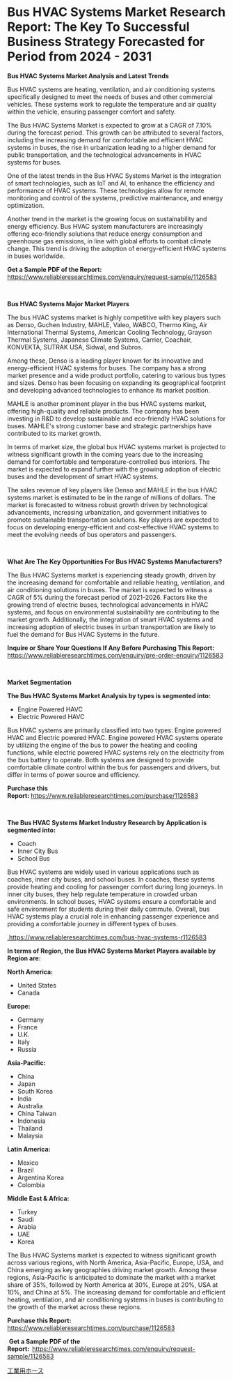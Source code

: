<p><h1>Bus HVAC Systems Market Research Report: The Key To Successful Business Strategy Forecasted for Period from 2024 - 2031</h1></p><p><strong>Bus HVAC Systems Market Analysis and Latest Trends</strong></p>
<p><p>Bus HVAC systems are heating, ventilation, and air conditioning systems specifically designed to meet the needs of buses and other commercial vehicles. These systems work to regulate the temperature and air quality within the vehicle, ensuring passenger comfort and safety.</p><p>The Bus HVAC Systems Market is expected to grow at a CAGR of 7.10% during the forecast period. This growth can be attributed to several factors, including the increasing demand for comfortable and efficient HVAC systems in buses, the rise in urbanization leading to a higher demand for public transportation, and the technological advancements in HVAC systems for buses.</p><p>One of the latest trends in the Bus HVAC Systems Market is the integration of smart technologies, such as IoT and AI, to enhance the efficiency and performance of HVAC systems. These technologies allow for remote monitoring and control of the systems, predictive maintenance, and energy optimization.</p><p>Another trend in the market is the growing focus on sustainability and energy efficiency. Bus HVAC system manufacturers are increasingly offering eco-friendly solutions that reduce energy consumption and greenhouse gas emissions, in line with global efforts to combat climate change. This trend is driving the adoption of energy-efficient HVAC systems in buses worldwide.</p></p>
<p><strong>Get a Sample PDF of the Report:&nbsp;</strong> <a href="https://www.reliableresearchtimes.com/enquiry/request-sample/1126583">https://www.reliableresearchtimes.com/enquiry/request-sample/1126583</a></p>
<p>&nbsp;</p>
<p><strong>Bus HVAC Systems Major Market Players</strong></p>
<p><p>The bus HVAC systems market is highly competitive with key players such as Denso, Guchen Industry, MAHLE, Valeo, WABCO, Thermo King, Air International Thermal Systems, American Cooling Technology, Grayson Thermal Systems, Japanese Climate Systems, Carrier, Coachair, KONVEKTA, SUTRAK USA, Sidwal, and Subros. </p><p>Among these, Denso is a leading player known for its innovative and energy-efficient HVAC systems for buses. The company has a strong market presence and a wide product portfolio, catering to various bus types and sizes. Denso has been focusing on expanding its geographical footprint and developing advanced technologies to enhance its market position.</p><p>MAHLE is another prominent player in the bus HVAC systems market, offering high-quality and reliable products. The company has been investing in R&D to develop sustainable and eco-friendly HVAC solutions for buses. MAHLE's strong customer base and strategic partnerships have contributed to its market growth.</p><p>In terms of market size, the global bus HVAC systems market is projected to witness significant growth in the coming years due to the increasing demand for comfortable and temperature-controlled bus interiors. The market is expected to expand further with the growing adoption of electric buses and the development of smart HVAC systems.</p><p>The sales revenue of key players like Denso and MAHLE in the bus HVAC systems market is estimated to be in the range of millions of dollars. The market is forecasted to witness robust growth driven by technological advancements, increasing urbanization, and government initiatives to promote sustainable transportation solutions. Key players are expected to focus on developing energy-efficient and cost-effective HVAC systems to meet the evolving needs of bus operators and passengers.</p></p>
<p>&nbsp;</p>
<p><strong>What Are The Key Opportunities For Bus HVAC Systems Manufacturers?</strong></p>
<p><p>The Bus HVAC Systems market is experiencing steady growth, driven by the increasing demand for comfortable and reliable heating, ventilation, and air conditioning solutions in buses. The market is expected to witness a CAGR of 5% during the forecast period of 2021-2026. Factors like the growing trend of electric buses, technological advancements in HVAC systems, and focus on environmental sustainability are contributing to the market growth. Additionally, the integration of smart HVAC systems and increasing adoption of electric buses in urban transportation are likely to fuel the demand for Bus HVAC Systems in the future.</p></p>
<p><strong>Inquire or Share Your Questions If Any Before Purchasing This Report:</strong> <a href="https://www.reliableresearchtimes.com/enquiry/pre-order-enquiry/1126583">https://www.reliableresearchtimes.com/enquiry/pre-order-enquiry/1126583</a></p>
<p>&nbsp;</p>
<p><strong>Market Segmentation</strong></p>
<p><strong>The Bus HVAC Systems Market Analysis by types is segmented into:</strong></p>
<p><ul><li>Engine Powered HAVC</li><li>Electric Powered HAVC</li></ul></p>
<p><p>Bus HVAC systems are primarily classified into two types: Engine powered HVAC and Electric powered HVAC. Engine powered HVAC systems operate by utilizing the engine of the bus to power the heating and cooling functions, while electric powered HVAC systems rely on the electricity from the bus battery to operate. Both systems are designed to provide comfortable climate control within the bus for passengers and drivers, but differ in terms of power source and efficiency.</p></p>
<p><strong>Purchase this Report:&nbsp;</strong><a href="https://www.reliableresearchtimes.com/purchase/1126583">https://www.reliableresearchtimes.com/purchase/1126583</a></p>
<p>&nbsp;</p>
<p><strong>The Bus HVAC Systems Market Industry Research by Application is segmented into:</strong></p>
<p><ul><li>Coach</li><li>Inner City Bus</li><li>School Bus</li></ul></p>
<p><p>Bus HVAC systems are widely used in various applications such as coaches, inner city buses, and school buses. In coaches, these systems provide heating and cooling for passenger comfort during long journeys. In inner city buses, they help regulate temperature in crowded urban environments. In school buses, HVAC systems ensure a comfortable and safe environment for students during their daily commute. Overall, bus HVAC systems play a crucial role in enhancing passenger experience and providing a comfortable journey in different types of buses.</p></p>
<p><a href="https://www.reliableresearchtimes.com/bus-hvac-systems-r1126583">&nbsp;https://www.reliableresearchtimes.com/bus-hvac-systems-r1126583</a></p>
<p><strong>In terms of Region, the Bus HVAC Systems Market Players available by Region are:</strong></p>
<p>
    <p> <strong> North America: </strong>
        <ul>
            <li>United States</li>
            <li>Canada</li>
        </ul>
        </p> 
    <p> <strong> Europe: </strong>
        <ul>
            <li>Germany</li>
            <li>France</li>
            <li>U.K.</li>
            <li>Italy</li>
            <li>Russia</li>
        </ul>
        </p> 
    <p> <strong> Asia-Pacific: </strong>
        <ul>
            <li>China</li>
            <li>Japan</li>
            <li>South Korea</li>
            <li>India</li>
            <li>Australia</li>
            <li>China Taiwan</li>
            <li>Indonesia</li>
            <li>Thailand</li>
            <li>Malaysia</li>
        </ul>
        </p> 
    <p> <strong> Latin America: </strong>
        <ul>
            <li>Mexico</li>
            <li>Brazil</li>
            <li>Argentina Korea</li>
            <li>Colombia</li>
        </ul>
        </p> 
    <p> <strong> Middle East & Africa: </strong>
        <ul>
            <li>Turkey</li>
            <li>Saudi</li>
            <li>Arabia</li>
            <li>UAE</li>
            <li>Korea</li>
        </ul>
    </p>
    </p>
<p><p>The Bus HVAC Systems market is expected to witness significant growth across various regions, with North America, Asia-Pacific, Europe, USA, and China emerging as key geographies driving market growth. Among these regions, Asia-Pacific is anticipated to dominate the market with a market share of 35%, followed by North America at 30%, Europe at 20%, USA at 10%, and China at 5%. The increasing demand for comfortable and efficient heating, ventilation, and air conditioning systems in buses is contributing to the growth of the market across these regions.</p></p>
<p><strong>Purchase this Report: </strong><a href="https://www.reliableresearchtimes.com/purchase/1126583">https://www.reliableresearchtimes.com/purchase/1126583</a></p>
<p>&nbsp;<strong>Get a Sample PDF of the Report:&nbsp;&nbsp;</strong><a href="https://www.reliableresearchtimes.com/enquiry/request-sample/1126583">https://www.reliableresearchtimes.com/enquiry/request-sample/1126583</a></p>
<p><strong></strong></p>
<p><p><a href="https://github.com/ycmtqqhvk3273/Market-Research-Report-List-3/blob/main/960381411.md">工業用ホース</a></p></p>